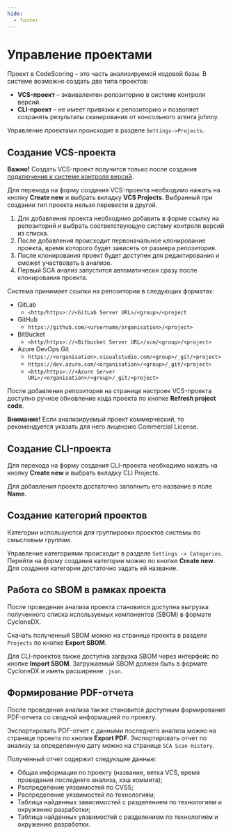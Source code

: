 ```yaml
---
hide:
  - footer
---
```

# Управление проектами

Проект в CodeScoring – это часть анализируемой кодовой базы. В системе возможно создать два типа проектов:

- **VCS-проект** – эквивалентен репозиторию в системе контроля версий.
- **CLI-проект** – не имеет привязки к репозиторию и позволяет сохранять результаты сканирования от консольного агента johnny.

Управление проектами происходит в разделе `Settings->Projects`.

## Создание VCS-проекта

**Важно!** Создать VCS-проект получится только после создания [подключения к системе контроля версий](/on-premise/how-to/vcs-git).

Для перехода на форму создания VCS-проекта необходимо нажать на кнопку **Create new** и выбрать вкладку **VCS Projects**. Выбранный при создании тип проекта нельзя перевести в другой.

1. Для добавления проекта необходимо добавить в форме ссылку на репозиторий и выбрать соответствующую систему контроля версий из списка.
2. После добавления происходит первоначальное клонирование проекта, время которого будет зависеть от размера репозитория.
3. После клонирования проект будет доступен для редактирования и сможет участвовать в анализе.
4. Первый SCA анализ запустится автоматически сразу после клонирования проекта.

Система принимает ссылки на репозитории в следующих форматах:

- GitLab
    + `<http/https>://<GitLab Server URL>/<group>/<project`
- GitHub
    + `https://github.com/<ursername/organisation>/<project>`
- BitBucket
    + `<http/https>://<Bitbucket Server URL>/scm/<group>/<project>`
- Azure DevOps Git
    + `https://<organisation>.visualstudio.com/<group>/_git/<project>`
    + `https://dev.azure.com/<organisation>/<group>/_git/<project>`
    + `<http/https>://<Azure Server URL>/<organisation>/<group>/_git/<project>`

После добавления репозитория на странице настроек VCS-проекта доступно ручное обновление кода проекта по кнопке **Refresh project code**.

**Внимание!** Если анализируемый проект коммерческий, то рекомендуется указать для него лицензию Commercial License. 

## Создание CLI-проекта

Для перехода на форму создания CLI-проекта необходимо нажать на кнопку **Create new** и выбрать вкладку CLI Projects.

Для добавления проекта достаточно заполнить его название в поле **Name**.

## Создание категорий проектов

Категории используются для группировки проектов системы по смысловым группам.

Управление категориями происходит в разделе `Settings -> Categories`. Перейти на форму создания категории можно по кнопке **Create new**. Для создания категории достаточно задать ей название.

## Работа со SBOM в рамках проекта

После проведения анализа проекта становится доступна выгрузка полученного списка используемых компонентов (SBOM) в формате CycloneDX.

Скачать полученный SBOM можно на странице проекта в разделе `Projects` по кнопке **Export SBOM**.

Для CLI-проектов также доступна загрузка SBOM через интерфейс по кнопке **Import SBOM**. Загружаемый SBOM должен быть в формате CycloneDX и иметь расширение `.json`.

## Формирование PDF-отчета

После проведения анализа также становится доступным формирование PDF-отчета со сводной информацией по проекту.

Экспортировать PDF-отчет с данными последнего анализа можно на странице проекта по кнопке **Export PDF**. Экспортировать отчет по анализу за определенную дату можно на странице `SCA Scan History`.

Полученный отчет содержит следующие данные:

- Общая информация по проекту (название, ветка VCS, время проведения последнего анализа, хэш коммита);
- Распределение уязвимостей по CVSS;
- Распределение уязвимостей по технологиям;
- Таблица найденных зависимостей с разделением по технологиям и окружению разработки;
- Таблица найденных уязвимостей с разделением по технологиям и окружению разработки.
